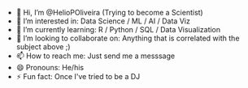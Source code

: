 - 👋 Hi, I’m @HelioPOliveira (Trying to become a Scientist)
- 👀 I’m interested in: Data Science / ML / AI / Data Viz
- 🌱 I’m currently learning: R / Python / SQL / Data Visualization  
- 💞️ I’m looking to collaborate on: Anything that is correlated with the subject above ;)
- 📫 How to reach me: Just send me a messsage 
- 😄 Pronouns: He/his
- ⚡ Fun fact: Once I've tried to be a DJ 

<!---
HelioPOliveira/HelioPOliveira is a ✨ special ✨ repository because its `README.md` (this file) appears on your GitHub profile.
You can click the Preview link to take a look at your changes.
--->
